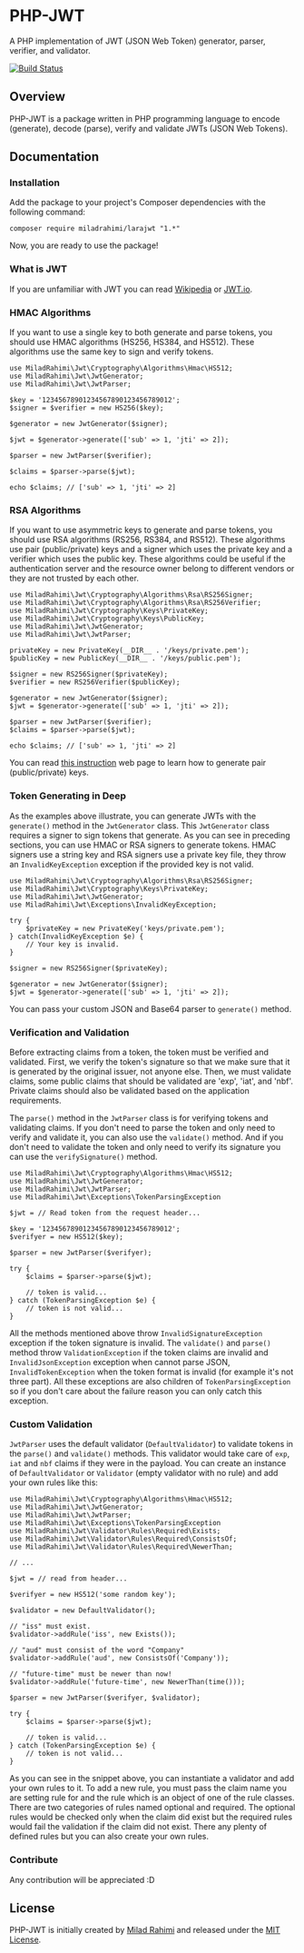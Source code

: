 # PHP-JWT
A PHP implementation of JWT (JSON Web Token) generator, parser, verifier, and validator.

[![Build Status](https://travis-ci.com/miladrahimi/php-jwt.svg?branch=master)](https://travis-ci.com/miladrahimi/php-jwt)

## Overview
PHP-JWT is a package written in PHP programming language to encode (generate), decode (parse), verify and 
validate JWTs (JSON Web Tokens).

## Documentation

### Installation
Add the package to your project's Composer dependencies with the following command:

```
composer require miladrahimi/larajwt "1.*"
```

Now, you are ready to use the package!

### What is JWT
If you are unfamiliar with JWT you can read [Wikipedia](https://en.wikipedia.org/wiki/JSON_Web_Token) or 
[JWT.io](https://jwt.io).

### HMAC Algorithms
If you want to use a single key to both generate and parse tokens,
you should use HMAC algorithms (HS256, HS384, and HS512).
These algorithms use the same key to sign and verify tokens.

```
use MiladRahimi\Jwt\Cryptography\Algorithms\Hmac\HS512;
use MiladRahimi\Jwt\JwtGenerator;
use MiladRahimi\Jwt\JwtParser;

$key = '12345678901234567890123456789012';
$signer = $verifier = new HS256($key);

$generator = new JwtGenerator($signer);

$jwt = $generator->generate(['sub' => 1, 'jti' => 2]);

$parser = new JwtParser($verifier);

$claims = $parser->parse($jwt);

echo $claims; // ['sub' => 1, 'jti' => 2]
```

### RSA Algorithms
If you want to use asymmetric keys to generate and parse tokens,
you should use RSA algorithms (RS256, RS384, and RS512).
These algorithms use pair (public/private) keys and a signer which uses the private key and
a verifier which uses the public key.
These algorithms could be useful if the authentication server and the resource owner belong to different vendors or
they are not trusted by each other.

```
use MiladRahimi\Jwt\Cryptography\Algorithms\Rsa\RS256Signer;
use MiladRahimi\Jwt\Cryptography\Algorithms\Rsa\RS256Verifier;
use MiladRahimi\Jwt\Cryptography\Keys\PrivateKey;
use MiladRahimi\Jwt\Cryptography\Keys\PublicKey;
use MiladRahimi\Jwt\JwtGenerator;
use MiladRahimi\Jwt\JwtParser;

privateKey = new PrivateKey(__DIR__ . '/keys/private.pem');
$publicKey = new PublicKey(__DIR__ . '/keys/public.pem');

$signer = new RS256Signer($privateKey);
$verifier = new RS256Verifier($publicKey);

$generator = new JwtGenerator($signer);
$jwt = $generator->generate(['sub' => 1, 'jti' => 2]);

$parser = new JwtParser($verifier);
$claims = $parser->parse($jwt);

echo $claims; // ['sub' => 1, 'jti' => 2]
```

You can read [this instruction](https://en.wikibooks.org/wiki/Cryptography/Generate_a_keypair_using_OpenSSL)
web page to learn how to generate pair (public/private) keys.

### Token Generating in Deep
As the examples above illustrate, you can generate JWTs with the `generate()` method in the `JwtGenerator` class. This `JwtGenerator` class requires a signer to sign tokens that generate. As you can see in preceding sections, you can use HMAC or RSA signers to generate tokens. HMAC signers use a string key and RSA signers use a private key file, they throw an `InvalidKeyException` exception if the provided key is not valid.

```
use MiladRahimi\Jwt\Cryptography\Algorithms\Rsa\RS256Signer;
use MiladRahimi\Jwt\Cryptography\Keys\PrivateKey;
use MiladRahimi\Jwt\JwtGenerator;
use MiladRahimi\Jwt\Exceptions\InvalidKeyException;

try {
    $privateKey = new PrivateKey('keys/private.pem');
} catch(InvalidKeyException $e) {
    // Your key is invalid.
}

$signer = new RS256Signer($privateKey);

$generator = new JwtGenerator($signer);
$jwt = $generator->generate(['sub' => 1, 'jti' => 2]);
```

You can pass your custom JSON and Base64 parser to `generate()` method.

### Verification and Validation
Before extracting claims from a token, the token must be verified and validated.
First, we verify the token's signature so that we make sure that it is generated by the original issuer,
not anyone else. Then, we must validate claims, some public claims that should be validated are 'exp', 'iat', and 'nbf'.
Private claims should also be validated based on the application requirements.

The `parse()` method in the `JwtParser` class is for verifying tokens and validating claims.
If you don't need to parse the token and only need to verify and validate it,
you can also use the  `validate()` method.
And if you don't need to validate the token and only need to verify its signature
you can use the `verifySignature()` method.

```
use MiladRahimi\Jwt\Cryptography\Algorithms\Hmac\HS512;
use MiladRahimi\Jwt\JwtGenerator;
use MiladRahimi\Jwt\JwtParser;
use MiladRahimi\Jwt\Exceptions\TokenParsingException

$jwt = // Read token from the request header...

$key = '12345678901234567890123456789012';
$verifyer = new HS512($key);

$parser = new JwtParser($verifyer);

try {
    $claims = $parser->parse($jwt);
    
    // token is valid...
} catch (TokenParsingException $e) {
    // token is not valid...
}
```

All the methods mentioned above throw `InvalidSignatureException` exception
if the token signature is invalid. The `validate()`
and `parse()` method throw `ValidationException` if the token claims are invalid
and `InvalidJsonException` exception when cannot parse JSON,
`InvalidTokenException` when the token format is invalid (for example it's not three part).
All these exceptions are also children of  `TokenParsingException` so
if you don't care about the failure reason you can only catch this exception.

### Custom Validation
`JwtParser` uses the default validator (`DefaultValidator`) to validate tokens in the `parse()` and
`validate()` methods. This validator would take care of `exp`, `iat` and `nbf` claims
if they were in the payload. You can create an instance of `DefaultValidator` or
`Validator` (empty validator with no rule) and add your own rules like this:

```
use MiladRahimi\Jwt\Cryptography\Algorithms\Hmac\HS512;
use MiladRahimi\Jwt\JwtGenerator;
use MiladRahimi\Jwt\JwtParser;
use MiladRahimi\Jwt\Exceptions\TokenParsingException
use MiladRahimi\Jwt\Validator\Rules\Required\Exists;
use MiladRahimi\Jwt\Validator\Rules\Required\ConsistsOf;
use MiladRahimi\Jwt\Validator\Rules\Required\NewerThan;

// ...

$jwt = // read from header...

$verifyer = new HS512('some random key');

$validator = new DefaultValidator();

// "iss" must exist.
$validator->addRule('iss', new Exists());

// "aud" must consist of the word "Company"
$validator->addRule('aud', new ConsistsOf('Company'));

// "future-time" must be newer than now!
$validator->addRule('future-time', new NewerThan(time()));

$parser = new JwtParser($verifyer, $validator);

try {
    $claims = $parser->parse($jwt);
    
    // token is valid...
} catch (TokenParsingException $e) {
    // token is not valid...
}
```

As you can see in the snippet above, you can instantiate a validator and add your own rules to it.
To add a new rule, you must pass the claim name you are setting rule for and
the rule which is an object of one of the rule classes.
There are two categories of rules named optional and required.
The optional rules would be checked only when the claim did exist but
the required rules would fail the validation if the claim did not exist.
There any plenty of defined rules but you can also create your own rules.

### Contribute

Any contribution will be appreciated :D

## License
PHP-JWT is initially created by [Milad Rahimi](http://miladrahimi.com)
and released under the [MIT License](http://opensource.org/licenses/mit-license.php).